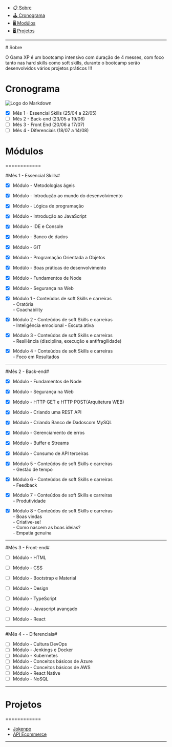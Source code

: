 - [📋 Sobre](#Sobre)
- [🕹 Cronograma](#Cronograma)
- [🖥 Modúlos](#Modúlos)
- [🖥 Projetos](#Projetos)

<hr>
# Sobre 

O Gama XP é um bootcamp intensivo com duração de 4 messes, com foco tanto nas hard skills como soft skills, durante o bootcamp serão desenvolvidos vários projetos práticos !!!

# Cronograma
![Logo do Markdown](https://i.imgur.com/v4kkfNO.png)

- [x] Mês 1 - Essencial Skills (25/04 a  22/05)
- [ ] Mês 2 - Back-end (23/05 a 19/06)
- [ ] Mês 3 - Front End (20/06 a 17/07)
- [ ] Mês 4 - Diferenciais (18/07 a 14/08)

# Módulos
============

#Mês 1 - Essencial Skills#
- [x] Módulo - Metodologias ágeis
- [x] Módulo - Introdução ao mundo do desenvolvimento
- [x] Módulo - Lógica de programação
- [x] Módulo - Introdução ao JavaScript
- [x] Módulo - IDE e Console
- [x] Módulo - Banco de dados
- [x] Módulo - GIT
- [x] Módulo - Programação Orientada a Objetos
- [x] Modúlo - Boas práticas de desenvolvimento
- [x] Módulo - Fundamentos de Node
- [x] Módulo - Segurança na Web <br>

- [x] Módulo 1  - Conteúdos de soft Skills e carreiras <br>
      - Oratória <br>
      - Coachability
- [x] Módulo 2  - Conteúdos de soft Skills e carreiras <br>
      - Inteligência emocional
      - Escuta ativa
- [x] Módulo 3  - Conteúdos de soft Skills e carreiras <br>
      - Resiliência (disciplina, execução e antifragilidade)
- [x] Módulo 4  - Conteúdos de soft Skills e carreiras <br>
      - Foco em Resultados
<hr>

#Mês 2 - Back-end#
- [X] Módulo - Fundamentos de Node
- [X] Módulo - Segurança na Web
- [x] Módulo - HTTP GET e HTTP POST(Arquitetura WEB)
- [x] Módulo - Criando uma REST API
- [x] Módulo - Criando Banco de Dadoscom MySQL
- [x] Módulo - Gerenciamento de erros
- [x] Módulo - Buffer e Streams
- [x] Módulo - Consumo de API terceiras <br>
- [x] Módulo 5 - Conteúdos de soft Skills e carreiras<br>
               - Gestão de tempo<br>
- [x] Módulo 6 - Conteúdos de soft Skills e carreiras<br>
               - Feedback<br>
- [x] Módulo 7 - Conteúdos de soft Skills e carreiras<br>
               - Produtividade<br>
- [x] Módulo 8 - Conteúdos de soft Skills e carreiras<br>
               - Boas vindas<br>
               - Criative-se!<br>
               - Como nascem as boas ideias?<br>
               - Empatia genuína<br>
          

<hr>

#Mês 3 - Front-end# 
- [ ] Módulo - HTML
- [ ] Módulo - CSS
- [ ] Módulo - Bootstrap e Material
- [ ] Módulo - Design
- [ ] Módulo - TypeScript
- [ ] Módulo - Javascript avançado
- [ ] Módulo - React


<hr>

#Mês 4 - - Diferenciais#
- [ ] Módulo - Cultura DevOps
- [ ] Módulo - Jenkings e Docker
- [ ] Módulo - Kubernetes
- [ ] Módulo - Conceitos básicos de Azure
- [ ] Módulo - Conceitos básicos de AWS
- [ ] Módulo - React Native
- [ ] Módulo - NoSQL

<hr>

# Projetos
============

<!--ts-->
   * [Jokenpo](https://github.com/srtakatsumi/jokenpo)
   * [API Ecommerce](https://github.com/srtakatsumi/API-ecom)
<!--te-->

<hr>

